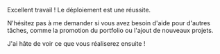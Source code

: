 Excellent travail ! Le déploiement est une réussite. 

N'hésitez pas à me demander si vous avez besoin d'aide pour d'autres tâches, comme la promotion du portfolio ou l'ajout de nouveaux projets. 


J'ai hâte de voir ce que vous réaliserez ensuite ! 
